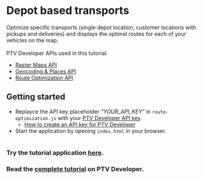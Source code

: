 # Depot based transports
Optimize specific transports (single depot location, customer locations with pickups and deliveries) and displays the optimal routes for each of your vehicles on the map.</br>
</br>
PTV Developer APIs used in this tutorial:
- <a href="https://developer.myptv.com/Documentation/Raster%20Maps%20API/QuickStart.htm" target="_blank">Raster Maps API</a>
- <a href="https://developer.myptv.com/Documentation/Geocoding%20API/QuickStart.htm" target="_blank">Geocoding &amp; Places API</a>
- <a href="https://developer.myptv.com/Documentation/Route%20Optimization%20API/QuickStart.htm" target="_blank">Route Optimization API</a>

## Getting started
- Replayce the API key placeholder *"YOUR_API_KEY"* in `route-optimization.js` with your <a href="https://myptv.com/developer" target="_blank">PTV Developer API key</a>.
  - <a href="https://developer.myptv.com/Tutorials.htm" target="_blank">How to create an API key for PTV Developer</a>
- Start the application by opening `index.html` in your browser.
#
### Try the tutorial application <a href="https://developer.myptv.com/Applications/RouteOptimization/Depot/index.html" target="_blank">here</a>.
### Read the <a href="https://developer.myptv.com/Tutorials/Route%20Optimization/Depot/Depot%20based%20transports.htm" target="_blank">complete tutorial</a> on PTV Developer.
